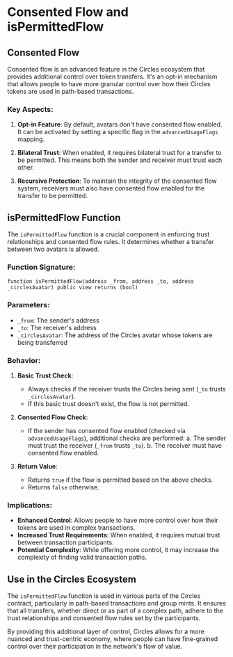 # Consented Flow and isPermittedFlow

## Consented Flow

Consented flow is an advanced feature in the Circles ecosystem that provides additional control over token transfers. It's an opt-in mechanism that allows people to have more granular control over how their Circles tokens are used in path-based transactions.

### Key Aspects:

1. **Opt-in Feature**: By default, avatars don't have consented flow enabled. It can be activated by setting a specific flag in the `advancedUsageFlags` mapping.

2. **Bilateral Trust**: When enabled, it requires bilateral trust for a transfer to be permitted. This means both the sender and receiver must trust each other.

3. **Recursive Protection**: To maintain the integrity of the consented flow system, receivers must also have consented flow enabled for the transfer to be permitted.

## isPermittedFlow Function

The `isPermittedFlow` function is a crucial component in enforcing trust relationships and consented flow rules. It determines whether a transfer between two avatars is allowed.

### Function Signature:
```solidity
function isPermittedFlow(address _from, address _to, address _circlesAvatar) public view returns (bool)
```

### Parameters:
- `_from`: The sender's address
- `_to`: The receiver's address
- `_circlesAvatar`: The address of the Circles avatar whose tokens are being transferred

### Behavior:

1. **Basic Trust Check**: 
   - Always checks if the receiver trusts the Circles being sent (`_to` trusts `_circlesAvatar`).
   - If this basic trust doesn't exist, the flow is not permitted.

2. **Consented Flow Check**:
   - If the sender has consented flow enabled (checked via `advancedUsageFlags`), additional checks are performed:
     a. The sender must trust the receiver (`_from` trusts `_to`).
     b. The receiver must have consented flow enabled.

3. **Return Value**: 
   - Returns `true` if the flow is permitted based on the above checks.
   - Returns `false` otherwise.

### Implications:

- **Enhanced Control**: Allows people to have more control over how their tokens are used in complex transactions.
- **Increased Trust Requirements**: When enabled, it requires mutual trust between transaction participants.
- **Potential Complexity**: While offering more control, it may increase the complexity of finding valid transaction paths.

## Use in the Circles Ecosystem

The `isPermittedFlow` function is used in various parts of the Circles contract, particularly in path-based transactions and group mints. It ensures that all transfers, whether direct or as part of a complex path, adhere to the trust relationships and consented flow rules set by the participants.

By providing this additional layer of control, Circles allows for a more nuanced and trust-centric economy, where people can have fine-grained control over their participation in the network's flow of value.